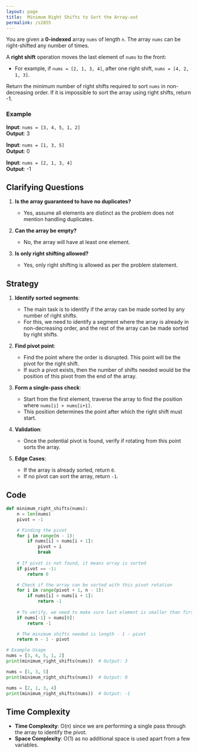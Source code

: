 ```yaml
---
layout: page
title:  Minimum Right Shifts to Sort the Array-out
permalink: /s2855
---
```


You are given a **0-indexed** array `nums` of length `n`. The array `nums` can be right-shifted any number of times.

A **right shift** operation moves the last element of `nums` to the front:

- For example, if `nums = [2, 1, 3, 4]`, after one right shift, `nums = [4, 2, 1, 3]`.

Return the minimum number of right shifts required to sort `nums` in non-decreasing order. If it is impossible to sort the array using right shifts, return -1.

### Example

**Input**: `nums = [3, 4, 5, 1, 2]`  
**Output**: 3

**Input**: `nums = [1, 3, 5]`  
**Output**: 0

**Input**: `nums = [2, 1, 3, 4]`  
**Output**: -1

## Clarifying Questions

1. **Is the array guaranteed to have no duplicates?**
   - Yes, assume all elements are distinct as the problem does not mention handling duplicates.

2. **Can the array be empty?**
   - No, the array will have at least one element.

3. **Is only right shifting allowed?**
   - Yes, only right shifting is allowed as per the problem statement.

## Strategy

1. **Identify sorted segments**:
    - The main task is to identify if the array can be made sorted by any number of right shifts.
    - For this, we need to identify a segment where the array is already in non-decreasing order, and the rest of the array can be made sorted by right shifts.

2. **Find pivot point**:
    - Find the point where the order is disrupted. This point will be the pivot for the right shift.
    - If such a pivot exists, then the number of shifts needed would be the position of this pivot from the end of the array.

3. **Form a single-pass check**:
    - Start from the first element, traverse the array to find the position where `nums[i] > nums[i+1]`.
    - This position determines the point after which the right shift must start.

4. **Validation**:
    - Once the potential pivot is found, verify if rotating from this point sorts the array.

5. **Edge Cases**:
    - If the array is already sorted, return `0`.
    - If no pivot can sort the array, return `-1`.

## Code

```python
def minimum_right_shifts(nums):
    n = len(nums)
    pivot = -1

    # Finding the pivot
    for i in range(n - 1):
        if nums[i] > nums[i + 1]:
            pivot = i
            break
    
    # If pivot is not found, it means array is sorted
    if pivot == -1:
        return 0

    # Check if the array can be sorted with this pivot rotation
    for i in range(pivot + 1, n - 1):
        if nums[i] > nums[i + 1]:
            return -1
    
    # To verify, we need to make sure last element is smaller than first element
    if nums[-1] > nums[0]:
        return -1

    # The minimum shifts needed is length - 1 - pivot
    return n - 1 - pivot

# Example Usage
nums = [3, 4, 5, 1, 2]
print(minimum_right_shifts(nums))  # Output: 3

nums = [1, 3, 5]
print(minimum_right_shifts(nums))  # Output: 0

nums = [2, 1, 3, 4]
print(minimum_right_shifts(nums))  # Output: -1
```

## Time Complexity

- **Time Complexity**: O(n) since we are performing a single pass through the array to identify the pivot.
- **Space Complexity**: O(1) as no additional space is used apart from a few variables.